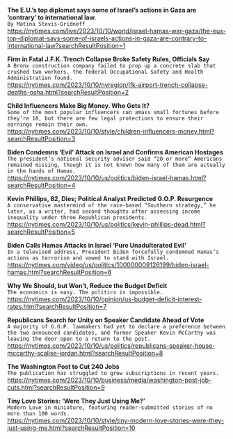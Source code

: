 **The E.U.’s top diplomat says some of Israel’s actions in Gaza are ‘contrary’ to international law.**\
`By Matina Stevis-Gridneff`\
https://nytimes.com/live/2023/10/10/world/israel-hamas-war-gaza/the-eus-top-diplomat-says-some-of-israels-actions-in-gaza-are-contrary-to-international-law?searchResultPosition=1

**Firm in Fatal J.F.K. Trench Collapse Broke Safety Rules, Officials Say**\
`A Bronx construction company failed to prop up a concrete slab that crushed two workers, the federal Occupational Safety and Health Administration found.`\
https://nytimes.com/2023/10/10/nyregion/jfk-airport-trench-collapse-deaths-osha.html?searchResultPosition=2

**Child Influencers Make Big Money. Who Gets It?**\
`Some of the most popular influencers can amass small fortunes before they’re 18, but there are few legal protections to ensure their earnings remain their own.`\
https://nytimes.com/2023/10/10/style/children-influencers-money.html?searchResultPosition=3

**Biden Condemns ‘Evil’ Attack on Israel and Confirms American Hostages**\
`The president’s national security adviser said “20 or more” Americans remained missing, though it is not known how many of them are actually in the hands of Hamas.`\
https://nytimes.com/2023/10/10/us/politics/biden-israel-hamas.html?searchResultPosition=4

**Kevin Phillips, 82, Dies; Political Analyst Predicted G.O.P. Resurgence**\
`A conservative mastermind of the race-based “Southern strategy,” he later, as a writer, had second thoughts after assessing income inequality under three Republican presidents.`\
https://nytimes.com/2023/10/10/us/politics/kevin-phillips-dead.html?searchResultPosition=5

**Biden Calls Hamas Attacks in Israel ‘Pure Unadulterated Evil’**\
`In a televised address, President Biden forcefully condemned Hamas’s actions as terrorism and vowed to stand with Israel.`\
https://nytimes.com/video/us/politics/100000009126199/biden-israel-hamas.html?searchResultPosition=6

**Why We Should, but Won’t, Reduce the Budget Deficit**\
`The economics is easy. The politics is impossible.`\
https://nytimes.com/2023/10/10/opinion/us-budget-deficit-interest-rates.html?searchResultPosition=7

**Republicans Search for Unity on Speaker Candidate Ahead of Vote**\
`A majority of G.O.P. lawmakers had yet to declare a preference between the two announced candidates, and former Speaker Kevin McCarthy was leaving the door open to a return to the post.`\
https://nytimes.com/2023/10/10/us/politics/republicans-speaker-house-mccarthy-scalise-jordan.html?searchResultPosition=8

**The Washington Post to Cut 240 Jobs**\
`The publication has struggled to grow subscriptions in recent years.`\
https://nytimes.com/2023/10/10/business/media/washington-post-job-cuts.html?searchResultPosition=9

**Tiny Love Stories: ‘Were They Just Using Me?’**\
`Modern Love in miniature, featuring reader-submitted stories of no more than 100 words.`\
https://nytimes.com/2023/10/10/style/tiny-modern-love-stories-were-they-just-using-me.html?searchResultPosition=10


